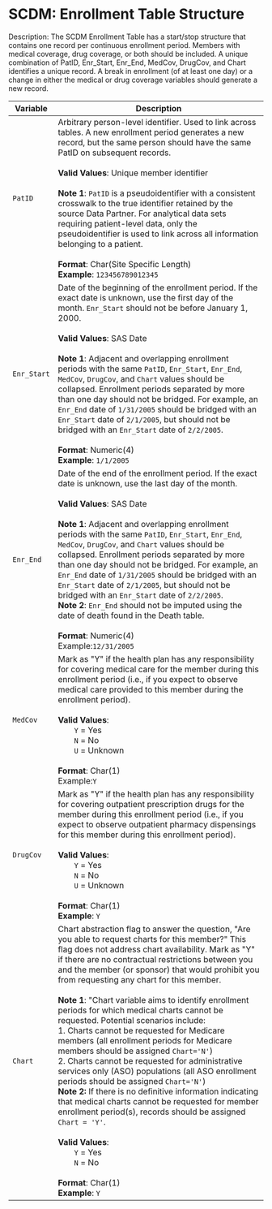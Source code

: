 # SCDM: Enrollment Table Structure

Description: The SCDM Enrollment Table has a start/stop structure that contains one record per continuous enrollment period. Members with medical coverage, drug coverage, or both should be included. A unique combination of PatID, Enr_Start, Enr_End, MedCov, DrugCov, and Chart identifies a unique record. A break in enrollment (of at least one day) or a change in either the medical or drug coverage variables should generate a new record.

| Variable | Description |
| --- | --- |
| `PatID` | Arbitrary person-level identifier. Used to link across tables. A new enrollment period generates a new record, but the same person should have the same PatID on subsequent records.<br><br>**Valid Values**: Unique member identifier<br><br>**Note 1**: `PatID` is a pseudoidentifier with a consistent crosswalk to the true identifier retained by the source Data Partner. For analytical data sets requiring patient-level data, only the pseudoidentifier is used to link across all information belonging to a patient.<br><br>**Format**: Char(Site Specific Length)<br>**Example**: `123456789012345` |
| `Enr_Start` | Date of the beginning of the enrollment period. If the exact date is unknown, use the first day of the month. `Enr_Start` should not be before January 1, 2000.<br><br>**Valid Values**: SAS Date<br><br>**Note 1**: Adjacent and overlapping enrollment periods with the same `PatID`, `Enr_Start`, `Enr_End`, `MedCov`, `DrugCov`, and `Chart` values should be collapsed. Enrollment periods separated by more than one day should not be bridged. For example, an `Enr_End` date of `1/31/2005` should be bridged with an `Enr_Start` date of `2/1/2005`, but should not be bridged with an `Enr_Start` date of `2/2/2005`.<br><br>**Format**: Numeric(4)<br>**Example**: `1/1/2005` |
| `Enr_End` | Date of the end of the enrollment period. If the exact date is unknown, use the last day of the month.<br><br>**Valid Values**: SAS Date<br><br>**Note 1**: Adjacent and overlapping enrollment periods with the same `PatID`, `Enr_Start`, `Enr_End`, `MedCov`, `DrugCov`, and `Chart` values should be collapsed. Enrollment periods separated by more than one day should not be bridged. For example, an `Enr_End` date of `1/31/2005` should be bridged with an `Enr_Start` date of `2/1/2005`, but should not be bridged with an `Enr_Start` date of `2/2/2005`.<br>**Note 2**: `Enr_End` should not be imputed using the date of death found in the Death table.<br><br>**Format**: Numeric(4)<br>Example:`12/31/2005` |
| `MedCov` | Mark as "Y" if the health plan has any responsibility for covering medical care for the member during this enrollment period (i.e., if you expect to observe medical care provided to this member during the enrollment period).<br><br>**Valid Values**:<br>&emsp;&emsp;`Y` = Yes<br>&emsp;&emsp;`N` = No<br>&emsp;&emsp;`U` = Unknown<br><br>**Format**: Char(1)<br>Example:`Y` |
| `DrugCov` |  Mark as "Y" if the health plan has any responsibility for covering outpatient prescription drugs for the member during this enrollment period (i.e., if you expect to observe outpatient pharmacy dispensings for this member during this enrollment period).<br><br>**Valid Values**:<br>&emsp;&emsp;`Y` = Yes<br>&emsp;&emsp;`N` = No<br>&emsp;&emsp;`U` = Unknown<br><br>**Format**: Char(1)<br>**Example**: `Y`|
| `Chart` | Chart abstraction flag to answer the question, "Are you able to request charts for this member?" This flag does not address chart availability. Mark as "Y" if there are no contractual restrictions between you and the member (or sponsor) that would prohibit you from requesting any chart for this member.<br><br>**Note 1**: "Chart variable aims to identify enrollment periods for which medical charts cannot be requested. Potential scenarios include:<br>1. Charts cannot be requested for Medicare members (all enrollment periods for Medicare members should be assigned `Chart='N'`)<br>2. Charts cannot be requested for administrative services only (ASO) populations (all ASO enrollment periods should be assigned `Chart='N'`)<br>**Note 2:** If there is no definitive information indicating that medical charts cannot be requested for member enrollment period(s), records should be assigned `Chart = 'Y'`.<br><br>**Valid Values**:<br>&emsp;&emsp;`Y` = Yes<br>&emsp;&emsp;`N` = No<br><br>**Format**: Char(1)<br>**Example**: `Y` |
